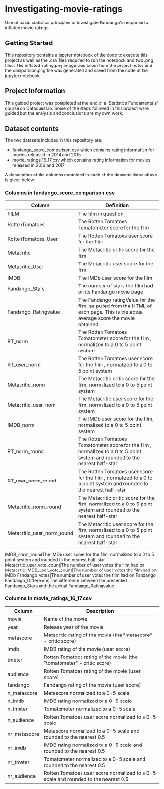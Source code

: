 # Investigating-movie-ratings
Use of basic statistics principles to investigate Fandango's response to inflated movie ratings

## Getting Started
This repository contains a jupyter notebook of the code to execute this project as well as the .csv files required to run the notebook and two .png files. The inflated_rating.png image was taken from the project notes and the comparison.png file was generated and saved from the code in the jupyter notebook. 

## Project Information
This guided project was completed at the end of a 'Statistics Fundamentals' [course](https://www.dataquest.io/course/statistics-fundamentals/) on Dataquest.io. Some of the steps followed in this project were guided but the analysis and conclusions are my own work. 

## Dataset contents
The two datasets included in this repository are:
- fandango_score_comparison.csv which contains rating information for movies released in 2014 and 2015.
- movie_ratings_16_17.csv which contains rating information for movies released in 2016 and 2017

A description of the columns contained in each of the datasets listed above is given below

### Columns in fandango_score_comparison.csv

Column|Definition
|---|---|
FILM|The film in question
RottenTomatoes|The Rotten Tomatoes Tomatometer score for the film
RottenTomatoes_User|The Rotten Tomatoes user score for the film
Metacritic|The Metacritic critic score for the film
Metacritic_User|The Metacritic user score for the film
IMDB|The IMDb user score for the film
Fandango_Stars|The number of stars the film had on its Fandango movie page
Fandango_Ratingvalue|The Fandango ratingValue for the film, as pulled from the HTML of each page. This is the actual average score the movie obtained.
RT_norm|The Rotten Tomatoes Tomatometer score for the film , normalized to a 0 to 5 point system
RT_user_norm|The Rotten Tomatoes user score for the film , normalized to a 0 to 5 point system
Metacritic_norm|The Metacritic critic score for the film, normalized to a 0 to 5 point system
Metacritic_user_nom|The Metacritic user score for the film, normalized to a 0 to 5 point system
IMDB_norm|The IMDb user score for the film, normalized to a 0 to 5 point system
RT_norm_round|The Rotten Tomatoes Tomatometer score for the film , normalized to a 0 to 5 point system and rounded to the nearest half-star
RT_user_norm_round|The Rotten Tomatoes user score for the film , normalized to a 0 to 5 point system and rounded to the nearest half-star
Metacritic_norm_round|The Metacritic critic score for the film, normalized to a 0 to 5 point system and rounded to the nearest half-star
Metacritic_user_norm_round|The Metacritic user score for the film, normalized to a 0 to 5 point system and rounded to the nearest half-star
IMDB_norm_roundThe IMDb user score for the film, normalized to a 0 to 5 point system and rounded to the nearest half-star
Metacritic_user_vote_count|The number of user votes the film had on Metacritic
IMDB_user_vote_count|The number of user votes the film had on IMDb
Fandango_votes|The number of user votes the film had on Fandango
Fandango_Difference|The difference between the presented Fandango_Stars and the actual Fandango_Ratingvalue

### Columns in movie_ratings_16_17.csv

Column|Description
|---|---|
movie|Name of the movie
year|Release year of the movie
metascore|Metacritic rating of the movie (the "metascore" - critic score)
imdb|IMDB rating of the movie (user score)
tmeter|Rotten Tomatoes rating of the movie (the "tomatometer" - critic score)
audience|Rotten Tomatoes rating of the movie (user score)
fandango|Fandango rating of the movie (user score)
n_metascore|Metascore normalized to a 0-5 scale
n_imdb|IMDB rating normalized to a 0-5 scale
n_tmeter|Tomatometer normalized to a 0-5 scale
n_audience|Rotten Tomatoes user score normalized to a 0-5 scale
nr_metascore|Metascore normalized to a 0-5 scale and rounded to the nearest 0.5
nr_imdb|IMDB rating normalized to a 0-5 scale and rounded to the nearest 0.5
nr_tmeter|Tomatometer normalized to a 0-5 scale and rounded to the nearest 0.5
nr_audience|Rotten Tomatoes user score normalized to a 0-5 scale and rounded to the nearest 0.5


